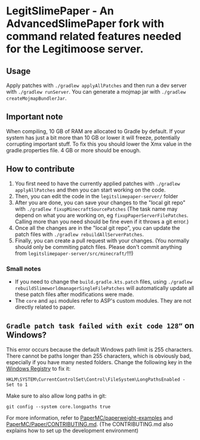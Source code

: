 # LegitSlimePaper - An AdvancedSlimePaper fork with command related features needed for the Legitimoose server.

## Usage

Apply patches with `./gradlew applyAllPatches` and then run a dev server with `./gradlew runServer`. You can generate a mojmap jar with `./gradlew createMojmapBundlerJar`.

## Important note

When compiling, 10 GB of RAM are allocated to Gradle by default. If your system has just a bit more than 10 GB or lower it will freeze, potentially corrupting important stuff. To fix this you should lower the Xmx value in the gradle.properties file. 4 GB or more should be enough.

## How to contribute
1. You first need to have the currently applied patches with `./gradlew applyAllPatches` and then you can start working on the code.
2. Then, you can edit the code in the `legitslimepaper-server/` folder
3. After you are done, you can save your changes to the "local git repo" with `./gradlew fixupMinecraftSourcePatches` (The task name may depend on what you are working on, eg `fixupPaperServerFilePatches`. Calling more than you need should be fine even if it throws a git error.)
4. Once all the changes are in the "local git repo", you can update the patch files with `./gradlew rebuildAllServerPatches`.
5. Finally, you can create a pull request with your changes. (You normally should only be commiting patch files. Please don't commit anything from `legitslimepaper-server/src/minecraft/`!!!)

### Small notes
- If you need to change the `build.gradle.kts.patch` files, using `./gradlew rebuildSlimeworldmanagerSingleFilePatches` will automatically update all these patch files after modifications were made.
- The `core` and `api` modules refer to ASP's custom modules. They are not directly related to paper.

## `Gradle patch task failed with exit code 128“` on Windows?
This error occurs because the default Windows path limit is 255 characters. There cannot be paths longer than 255 characters, which is obviously bad, especially if you have many nested folders. Change the following key in the [Windows Registry](https://en.wikipedia.org/wiki/Windows_Registry) to fix it:
```
HKLM\SYSTEM\CurrentControlSet\Control\FileSystem\LongPathsEnabled - Set to 1
```
Make sure to also allow long paths in git:
```
git config --system core.longpaths true
```

For more information, refer to [PaperMC/paperweight-examples](https://github.com/PaperMC/paperweight-examples) and [PaperMC/Paper/CONTRIBUTING.md](https://github.com/PaperMC/Paper/blob/master/CONTRIBUTING.md). (The CONTRIBUTING.md also explains how to set up the development environment)
